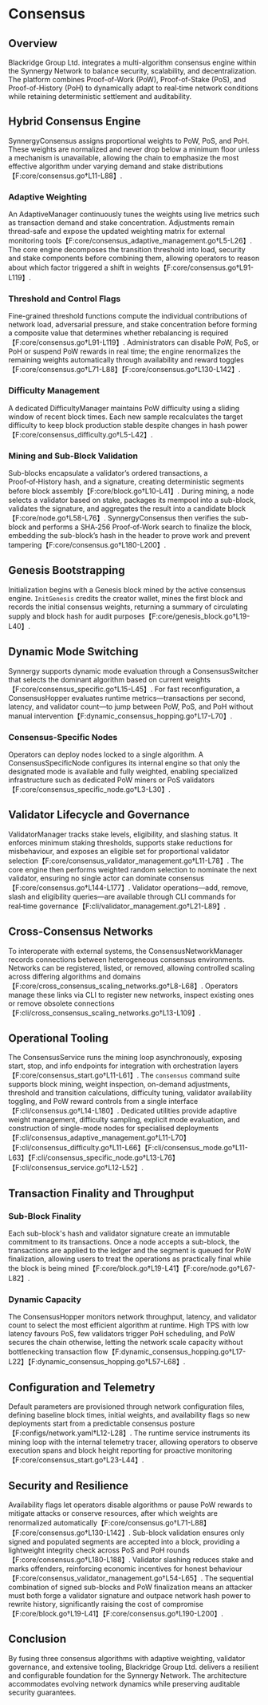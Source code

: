 # Consensus

## Overview
Blackridge Group Ltd. integrates a multi-algorithm consensus engine within the Synnergy Network to balance security, scalability, and decentralization. The platform combines Proof-of-Work (PoW), Proof-of-Stake (PoS), and Proof-of-History (PoH) to dynamically adapt to real‑time network conditions while retaining deterministic settlement and auditability.

## Hybrid Consensus Engine
SynnergyConsensus assigns proportional weights to PoW, PoS, and PoH. These weights are normalized and never drop below a minimum floor unless a mechanism is unavailable, allowing the chain to emphasize the most effective algorithm under varying demand and stake distributions【F:core/consensus.go†L11-L88】.

### Adaptive Weighting
An AdaptiveManager continuously tunes the weights using live metrics such as transaction demand and stake concentration. Adjustments remain thread-safe and expose the updated weighting matrix for external monitoring tools【F:core/consensus_adaptive_management.go†L5-L26】. The core engine decomposes the transition threshold into load, security and stake components before combining them, allowing operators to reason about which factor triggered a shift in weights【F:core/consensus.go†L91-L119】.

### Threshold and Control Flags
Fine-grained threshold functions compute the individual contributions of network load, adversarial pressure, and stake concentration before forming a composite value that determines whether rebalancing is required【F:core/consensus.go†L91-L119】. Administrators can disable PoW, PoS, or PoH or suspend PoW rewards in real time; the engine renormalizes the remaining weights automatically through availability and reward toggles【F:core/consensus.go†L71-L88】【F:core/consensus.go†L130-L142】.

### Difficulty Management
A dedicated DifficultyManager maintains PoW difficulty using a sliding window of recent block times. Each new sample recalculates the target difficulty to keep block production stable despite changes in hash power【F:core/consensus_difficulty.go†L5-L42】.

### Mining and Sub-Block Validation
Sub-blocks encapsulate a validator’s ordered transactions, a Proof‑of‑History hash, and a signature, creating deterministic segments before block assembly【F:core/block.go†L10-L41】. During mining, a node selects a validator based on stake, packages its mempool into a sub-block, validates the signature, and aggregates the result into a candidate block【F:core/node.go†L58-L76】. SynnergyConsensus then verifies the sub-block and performs a SHA‑256 Proof‑of‑Work search to finalize the block, embedding the sub-block’s hash in the header to prove work and prevent tampering【F:core/consensus.go†L180-L200】.

## Genesis Bootstrapping
Initialization begins with a Genesis block mined by the active consensus engine. `InitGenesis` credits the creator wallet, mines the first block and records the initial consensus weights, returning a summary of circulating supply and block hash for audit purposes【F:core/genesis_block.go†L19-L40】.

## Dynamic Mode Switching
Synnergy supports dynamic mode evaluation through a ConsensusSwitcher that selects the dominant algorithm based on current weights【F:core/consensus_specific.go†L15-L45】. For fast reconfiguration, a ConsensusHopper evaluates runtime metrics—transactions per second, latency, and validator count—to jump between PoW, PoS, and PoH without manual intervention【F:dynamic_consensus_hopping.go†L17-L70】.

### Consensus-Specific Nodes
Operators can deploy nodes locked to a single algorithm. A ConsensusSpecificNode configures its internal engine so that only the designated mode is available and fully weighted, enabling specialized infrastructure such as dedicated PoW miners or PoS validators【F:core/consensus_specific_node.go†L3-L30】.

## Validator Lifecycle and Governance
ValidatorManager tracks stake levels, eligibility, and slashing status. It enforces minimum staking thresholds, supports stake reductions for misbehaviour, and exposes an eligible set for proportional validator selection【F:core/consensus_validator_management.go†L11-L78】. The core engine then performs weighted random selection to nominate the next validator, ensuring no single actor can dominate consensus【F:core/consensus.go†L144-L177】. Validator operations—add, remove, slash and eligibility queries—are available through CLI commands for real‑time governance【F:cli/validator_management.go†L21-L89】.

## Cross-Consensus Networks
To interoperate with external systems, the ConsensusNetworkManager records connections between heterogeneous consensus environments. Networks can be registered, listed, or removed, allowing controlled scaling across differing algorithms and domains【F:core/cross_consensus_scaling_networks.go†L8-L68】. Operators manage these links via CLI to register new networks, inspect existing ones or remove obsolete connections【F:cli/cross_consensus_scaling_networks.go†L13-L109】.

## Operational Tooling
The ConsensusService runs the mining loop asynchronously, exposing start, stop, and info endpoints for integration with orchestration layers【F:core/consensus_start.go†L11-L61】. The `consensus` command suite supports block mining, weight inspection, on-demand adjustments, threshold and transition calculations, difficulty tuning, validator availability toggling, and PoW reward controls from a single interface【F:cli/consensus.go†L14-L180】. Dedicated utilities provide adaptive weight management, difficulty sampling, explicit mode evaluation, and construction of single-mode nodes for specialised deployments【F:cli/consensus_adaptive_management.go†L11-L70】【F:cli/consensus_difficulty.go†L11-L66】【F:cli/consensus_mode.go†L11-L63】【F:cli/consensus_specific_node.go†L13-L76】【F:cli/consensus_service.go†L12-L52】.

## Transaction Finality and Throughput
### Sub-Block Finality
Each sub-block's hash and validator signature create an immutable commitment to its transactions. Once a node accepts a sub-block, the transactions are applied to the ledger and the segment is queued for PoW finalization, allowing users to treat the operations as practically final while the block is being mined【F:core/block.go†L19-L41】【F:core/node.go†L67-L82】.

### Dynamic Capacity
The ConsensusHopper monitors network throughput, latency, and validator count to select the most efficient algorithm at runtime. High TPS with low latency favours PoS, few validators trigger PoH scheduling, and PoW secures the chain otherwise, letting the network scale capacity without bottlenecking transaction flow【F:dynamic_consensus_hopping.go†L17-L22】【F:dynamic_consensus_hopping.go†L57-L68】.

## Configuration and Telemetry
Default parameters are provisioned through network configuration files, defining baseline block times, initial weights, and availability flags so new deployments start from a predictable consensus posture【F:configs/network.yaml†L12-L28】. The runtime service instruments its mining loop with the internal telemetry tracer, allowing operators to observe execution spans and block height reporting for proactive monitoring【F:core/consensus_start.go†L23-L44】.

## Security and Resilience
Availability flags let operators disable algorithms or pause PoW rewards to mitigate attacks or conserve resources, after which weights are renormalized automatically【F:core/consensus.go†L71-L88】【F:core/consensus.go†L130-L142】. Sub-block validation ensures only signed and populated segments are accepted into a block, providing a lightweight integrity check across PoS and PoH rounds【F:core/consensus.go†L180-L188】. Validator slashing reduces stake and marks offenders, reinforcing economic incentives for honest behaviour【F:core/consensus_validator_management.go†L54-L65】.
The sequential combination of signed sub-blocks and PoW finalization means an attacker must both forge a validator signature and outpace network hash power to rewrite history, significantly raising the cost of compromise【F:core/block.go†L19-L41】【F:core/consensus.go†L190-L200】.

## Conclusion
By fusing three consensus algorithms with adaptive weighting, validator governance, and extensive tooling, Blackridge Group Ltd. delivers a resilient and configurable foundation for the Synnergy Network. The architecture accommodates evolving network dynamics while preserving auditable security guarantees.

